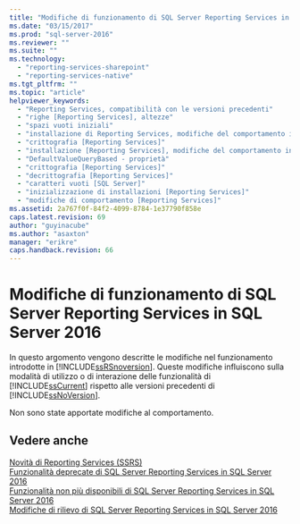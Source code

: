 ```yaml
---
title: "Modifiche di funzionamento di SQL Server Reporting Services in SQL Server 2016 | Microsoft Docs"
ms.date: "03/15/2017"
ms.prod: "sql-server-2016"
ms.reviewer: ""
ms.suite: ""
ms.technology: 
  - "reporting-services-sharepoint"
  - "reporting-services-native"
ms.tgt_pltfrm: ""
ms.topic: "article"
helpviewer_keywords: 
  - "Reporting Services, compatibilità con le versioni precedenti"
  - "righe [Reporting Services], altezze"
  - "spazi vuoti iniziali"
  - "installazione di Reporting Services, modifiche del comportamento in base alla versione"
  - "crittografia [Reporting Services]"
  - "installazione [Reporting Services], modifiche del comportamento in base alla versione"
  - "DefaultValueQueryBased - proprietà"
  - "crittografia [Reporting Services]"
  - "decrittografia [Reporting Services]"
  - "caratteri vuoti [SQL Server]"
  - "inizializzazione di installazioni [Reporting Services]"
  - "modifiche di comportamento [Reporting Services]"
ms.assetid: 2a767f0f-84f2-4099-8784-1e37790f858e
caps.latest.revision: 69
author: "guyinacube"
ms.author: "asaxton"
manager: "erikre"
caps.handback.revision: 66
---
```

# Modifiche di funzionamento di SQL Server Reporting Services in SQL Server 2016
  In questo argomento vengono descritte le modifiche nel funzionamento introdotte in [!INCLUDE[ssRSnoversion](../includes/ssrsnoversion-md.md)]. Queste modifiche influiscono sulla modalità di utilizzo o di interazione delle funzionalità di [!INCLUDE[ssCurrent](../includes/sscurrent-md.md)] rispetto alle versioni precedenti di [!INCLUDE[ssNoVersion](../includes/ssnoversion-md.md)].  
  
 Non sono state apportate modifiche al comportamento.
  
## Vedere anche  
 [Novità di Reporting Services &#40;SSRS&#41;](../Topic/What's%20New%20in%20Reporting%20Services%20\(SSRS\).md)   
 [Funzionalità deprecate di SQL Server Reporting Services in SQL Server 2016](http://msdn.microsoft.com/it-it/3876c01e-f81d-4cce-9104-5106a8c369e6)  
 [Funzionalità non più disponibili di SQL Server Reporting Services in SQL Server 2016](http://msdn.microsoft.com/it-it/d529cc96-3483-480b-9bfc-bd28b1d0ef52)   
 [Modifiche di rilievo di SQL Server Reporting Services in SQL Server 2016](http://msdn.microsoft.com/it-it/39c7aafd-dcb9-4317-b8f7-d15828eb4f9a)  
  
  